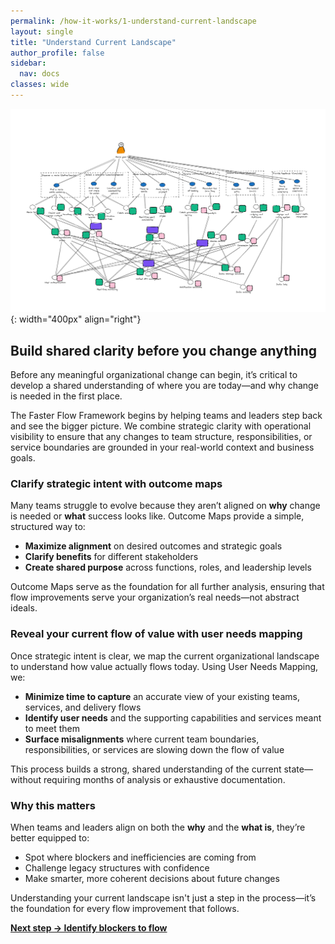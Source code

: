 ```yaml
---
permalink: /how-it-works/1-understand-current-landscape
layout: single
title: "Understand Current Landscape"
author_profile: false
sidebar:
  nav: docs
classes: wide
---
```


![Understand Current Landscape](/assets/images/faster-flow-practices/understand-current-landscape.png){: width="400px" align="right"}

## Build shared clarity before you change anything

Before any meaningful organizational change can begin, it’s critical to develop a shared understanding of where you are today—and why change is needed in the first place.

The Faster Flow Framework begins by helping teams and leaders step back and see the bigger picture. We combine strategic clarity with operational visibility to ensure that any changes to team structure, responsibilities, or service boundaries are grounded in your real-world context and business goals.

### Clarify strategic intent with outcome maps

Many teams struggle to evolve because they aren’t aligned on **why** change is needed or **what** success looks like. Outcome Maps provide a simple, structured way to:

- **Maximize alignment** on desired outcomes and strategic goals
- **Clarify benefits** for different stakeholders
- **Create shared purpose** across functions, roles, and leadership levels

Outcome Maps serve as the foundation for all further analysis, ensuring that flow improvements serve your organization’s real needs—not abstract ideals.

### Reveal your current flow of value with user needs mapping

Once strategic intent is clear, we map the current organizational landscape to understand how value actually flows today. Using User Needs Mapping, we:

- **Minimize time to capture** an accurate view of your existing teams, services, and delivery flows
- **Identify user needs** and the supporting capabilities and services meant to meet them
- **Surface misalignments** where current team boundaries, responsibilities, or services are slowing down the flow of value

This process builds a strong, shared understanding of the current state—without requiring months of analysis or exhaustive documentation.

### Why this matters

When teams and leaders align on both the **why** and the **what is**, they’re better equipped to:

- Spot where blockers and inefficiencies are coming from
- Challenge legacy structures with confidence
- Make smarter, more coherent decisions about future changes

Understanding your current landscape isn't just a step in the process—it’s the foundation for every flow improvement that follows.

[**Next step → Identify blockers to flow**](/how-it-works/2-identify-blockers-to-flow)